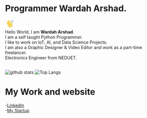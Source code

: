 # Programmer Wardah Arshad.
<img src="https://github.com/wardaharshad/wardaharshad/blob/main/Image/hello.gif" width="30"> <br />Hello World, I am <strong>Wardah Arshad</strong>.<br />
I am a self taught Python Programmer.<br/>
I like to work on IoT, AI, and Data Science Projects. <br/>
I am also a Graphic Designer & Video Editor and work as a part-time freelancer. <br/>
Electronics Engineer from NEDUET.
<br/>
<br/>

![github stats](https://github-readme-stats.vercel.app/api?username=wardaharshad&hide=contribs,prs)
![Top Langs](https://github-readme-stats.vercel.app/api/top-langs/?username=wardaharshad&layout=compact&theme=radical)

# My Work and website
-[LinkedIn](https://www.linkedin.com/in/wardah-arshad-4b467021b/)
<br />
-[My Startup](https://www.utech-edu.com)
<br />
